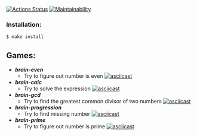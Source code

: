 [![Actions Status](https://github.com/hellraze/frontend-project-44/workflows/hexlet-check/badge.svg)](https://github.com/hellraze/frontend-project-44/actions)
[![Maintainability](https://api.codeclimate.com/v1/badges/73854f324f73d089f7ca/maintainability)](https://codeclimate.com/github/hellraze/frontend-project-44/maintainability)

### Installation:

```sh
$ make install
```

## Games:

* ***brain-even***
  - Try to figure out number is even
  [![asciicast](https://asciinema.org/a/NxX8dSoGHsdqwHoYBtIULwzby.svg)](https://asciinema.org/a/NxX8dSoGHsdqwHoYBtIULwzby)
* ***brain-calc***
  - Try to solve the expression
  [![asciicast](https://asciinema.org/a/nLyHpDiof39JQnYIpFEU6z1Og.svg)](https://asciinema.org/a/nLyHpDiof39JQnYIpFEU6z1Og)
* ***brain-gcd***
  - Try to find the greatest common divisor of two numbers
  [![asciicast](https://asciinema.org/a/LfzTkINqLfnJ1JOgGoVVSidil.svg)](https://asciinema.org/a/LfzTkINqLfnJ1JOgGoVVSidil)
* ***brain-progression***
  - Try to find missing number
  [![asciicast](https://asciinema.org/a/6bTbVQbEGnVkw7zmf4Coeci5U.svg)](https://asciinema.org/a/6bTbVQbEGnVkw7zmf4Coeci5U)
* ***brain-prime***
  - Try to figure out number is prime
  [![asciicast](https://asciinema.org/a/bzNiJIA84TLglLXXyzEZpv24n.svg)](https://asciinema.org/a/bzNiJIA84TLglLXXyzEZpv24n)
